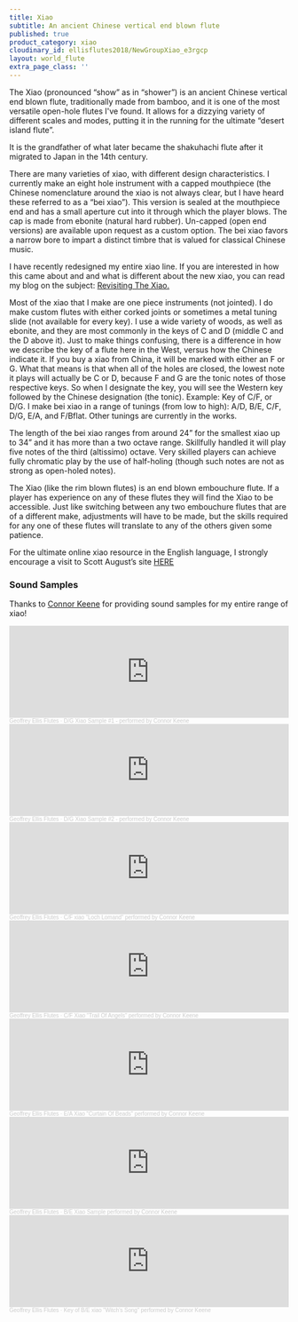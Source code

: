 ```yaml
---
title: Xiao
subtitle: An ancient Chinese vertical end blown flute
published: true
product_category: xiao
cloudinary_id: ellisflutes2018/NewGroupXiao_e3rgcp
layout: world_flute
extra_page_class: ''
---
```


The Xiao (pronounced “show” as in “shower”) is an ancient Chinese vertical end blown flute, traditionally  made from bamboo, and it is one of the most versatile open-hole flutes I've found. It allows for a dizzying variety of different scales and modes, putting it in the running for the ultimate “desert island flute”.

It is the grandfather of what later became the shakuhachi flute after it migrated to Japan in the 14th century.

There are many varieties of xiao, with different design characteristics. I currently make an eight hole instrument with a capped mouthpiece (the Chinese nomenclature around the xiao is not always clear, but I have heard these referred to as a “bei xiao”). This version is sealed at the mouthpiece end and has a small aperture cut into it through which the player blows. The cap is made from ebonite (natural hard rubber). Un-capped (open end versions) are available upon request as a custom option.  The bei xiao favors a narrow bore to impart a distinct timbre that is valued for classical Chinese music.

I have recently redesigned my entire xiao line.  If you are interested in how this came about and and what is different about the new xiao, you can read my blog on the subject:  [Revisiting The Xiao.](https://www.ellisflutes.com/blog/revisiting-the-xiao)

Most of the xiao that I make are one piece instruments (not jointed).  I do make custom flutes with either corked joints or sometimes a metal tuning slide (not available for every key).  I use a wide variety of woods, as well as ebonite, and they are most commonly in the keys of C and D (middle C and the D above it).  Just to make things confusing, there is a difference in how we describe the key of a flute here in the West, versus how the Chinese indicate it. If you buy a xiao from China, it will be marked with either an F or G. What that means is that when all of the holes are closed, the lowest note it plays will actually be C or D, because F and G are the tonic notes of those  respective keys.  So when I designate the key, you will see the Western key followed by the Chinese designation (the tonic). Example: Key of C/F, or D/G. I make bei xiao in a range of tunings (from low to high): A/D, B/E, C/F, D/G, E/A, and F/Bflat.  Other tunings are currently in the works.

The length of the bei xiao ranges from around 24” for the smallest xiao up to 34” and it has more than a two octave range.  Skillfully handled it will play five notes of the third (altissimo) octave.  Very skilled players can achieve fully chromatic play by the use of half-holing (though such notes are not as strong as open-holed notes).

The Xiao (like the rim blown flutes) is an end blown embouchure flute. If a player has experience on any of these flutes they will find the Xiao to be accessible. Just like switching between any two embouchure flutes that are of a different make, adjustments will have to be made, but the skills required for any one of these flutes will translate to any of the others given some patience.

For the ultimate online xiao resource in the English language, I strongly encourage a visit to Scott August’s site <a target="_blank" href="http://santafefluteschool.com/resources/xiao/">HERE</a>

### Sound Samples

Thanks to [Connor Keene](https://connortkeene.com/) for providing sound samples for my entire range of xiao!


<iframe width="100%" height="166" scrolling="no" frameborder="no" allow="autoplay" src="https://w.soundcloud.com/player/?url=https%3A//api.soundcloud.com/tracks/892330360&color=%23ff5500&auto_play=false&hide_related=false&show_comments=true&show_user=true&show_reposts=false&show_teaser=true"></iframe><div style="font-size: 10px; color: #cccccc;line-break: anywhere;word-break: normal;overflow: hidden;white-space: nowrap;text-overflow: ellipsis; font-family: Interstate,Lucida Grande,Lucida Sans Unicode,Lucida Sans,Garuda,Verdana,Tahoma,sans-serif;font-weight: 100;"><a href="https://soundcloud.com/earth-tone-flutes" title="Geoffrey Ellis Flutes" target="_blank" style="color: #cccccc; text-decoration: none;">Geoffrey Ellis Flutes</a> · <a href="https://soundcloud.com/earth-tone-flutes/dg-xiao-sample-performed-by-connor-keene" title="D/G Xiao Sample #1 -  performed by Connor Keene" target="_blank" style="color: #cccccc; text-decoration: none;">D/G Xiao Sample #1 -  performed by Connor Keene</a></div>

<iframe width="100%" height="166" scrolling="no" frameborder="no" allow="autoplay" src="https://w.soundcloud.com/player/?url=https%3A//api.soundcloud.com/tracks/909487765&color=%23ff5500&auto_play=false&hide_related=false&show_comments=true&show_user=true&show_reposts=false&show_teaser=true"></iframe><div style="font-size: 10px; color: #cccccc;line-break: anywhere;word-break: normal;overflow: hidden;white-space: nowrap;text-overflow: ellipsis; font-family: Interstate,Lucida Grande,Lucida Sans Unicode,Lucida Sans,Garuda,Verdana,Tahoma,sans-serif;font-weight: 100;"><a href="https://soundcloud.com/earth-tone-flutes" title="Geoffrey Ellis Flutes" target="_blank" style="color: #cccccc; text-decoration: none;">Geoffrey Ellis Flutes</a> · <a href="https://soundcloud.com/earth-tone-flutes/dg-xiao-sample-2-performed-by-connor-keene" title="D/G Xiao Sample #2 - performed by Connor Keene" target="_blank" style="color: #cccccc; text-decoration: none;">D/G Xiao Sample #2 - performed by Connor Keene</a></div>


<iframe width="100%" height="166" scrolling="no" frameborder="no" allow="autoplay" src="https://w.soundcloud.com/player/?url=https%3A//api.soundcloud.com/tracks/908749477&color=%23ff5500&auto_play=false&hide_related=false&show_comments=true&show_user=true&show_reposts=false&show_teaser=true"></iframe><div style="font-size: 10px; color: #cccccc;line-break: anywhere;word-break: normal;overflow: hidden;white-space: nowrap;text-overflow: ellipsis; font-family: Interstate,Lucida Grande,Lucida Sans Unicode,Lucida Sans,Garuda,Verdana,Tahoma,sans-serif;font-weight: 100;"><a href="https://soundcloud.com/earth-tone-flutes" title="Geoffrey Ellis Flutes" target="_blank" style="color: #cccccc; text-decoration: none;">Geoffrey Ellis Flutes</a> · <a href="https://soundcloud.com/earth-tone-flutes/loch-lomand-connor-keene" title="C/F xiao &quot;Loch Lomand&quot; performed by Connor Keene" target="_blank" style="color: #cccccc; text-decoration: none;">C/F xiao &quot;Loch Lomand&quot; performed by Connor Keene</a></div>


<iframe width="100%" height="166" scrolling="no" frameborder="no" allow="autoplay" src="https://w.soundcloud.com/player/?url=https%3A//api.soundcloud.com/tracks/908750488&color=%23ff5500&auto_play=false&hide_related=false&show_comments=true&show_user=true&show_reposts=false&show_teaser=true"></iframe><div style="font-size: 10px; color: #cccccc;line-break: anywhere;word-break: normal;overflow: hidden;white-space: nowrap;text-overflow: ellipsis; font-family: Interstate,Lucida Grande,Lucida Sans Unicode,Lucida Sans,Garuda,Verdana,Tahoma,sans-serif;font-weight: 100;"><a href="https://soundcloud.com/earth-tone-flutes" title="Geoffrey Ellis Flutes" target="_blank" style="color: #cccccc; text-decoration: none;">Geoffrey Ellis Flutes</a> · <a href="https://soundcloud.com/earth-tone-flutes/trail-of-angels-connor-keene" title="C/F Xiao &quot;Trail Of Angels&quot; performed by Connor Keene" target="_blank" style="color: #cccccc; text-decoration: none;">C/F Xiao &quot;Trail Of Angels&quot; performed by Connor Keene</a></div>

<iframe width="100%" height="166" scrolling="no" frameborder="no" allow="autoplay" src="https://w.soundcloud.com/player/?url=https%3A//api.soundcloud.com/tracks/892330729&color=%23ff5500&auto_play=false&hide_related=false&show_comments=true&show_user=true&show_reposts=false&show_teaser=true"></iframe><div style="font-size: 10px; color: #cccccc;line-break: anywhere;word-break: normal;overflow: hidden;white-space: nowrap;text-overflow: ellipsis; font-family: Interstate,Lucida Grande,Lucida Sans Unicode,Lucida Sans,Garuda,Verdana,Tahoma,sans-serif;font-weight: 100;"><a href="https://soundcloud.com/earth-tone-flutes" title="Geoffrey Ellis Flutes" target="_blank" style="color: #cccccc; text-decoration: none;">Geoffrey Ellis Flutes</a> · <a href="https://soundcloud.com/earth-tone-flutes/ea-xiao-curtain-of-beads-performed-by-connor-keene" title="E/A Xiao  &quot;Curtain Of Beads&quot; performed by Connor Keene" target="_blank" style="color: #cccccc; text-decoration: none;">E/A Xiao  &quot;Curtain Of Beads&quot; performed by Connor Keene</a></div>


<iframe width="100%" height="166" scrolling="no" frameborder="no" allow="autoplay" src="https://w.soundcloud.com/player/?url=https%3A//api.soundcloud.com/tracks/892327453&color=%23ff5500&auto_play=false&hide_related=false&show_comments=true&show_user=true&show_reposts=false&show_teaser=true"></iframe><div style="font-size: 10px; color: #cccccc;line-break: anywhere;word-break: normal;overflow: hidden;white-space: nowrap;text-overflow: ellipsis; font-family: Interstate,Lucida Grande,Lucida Sans Unicode,Lucida Sans,Garuda,Verdana,Tahoma,sans-serif;font-weight: 100;"><a href="https://soundcloud.com/earth-tone-flutes" title="Geoffrey Ellis Flutes" target="_blank" style="color: #cccccc; text-decoration: none;">Geoffrey Ellis Flutes</a> · <a href="https://soundcloud.com/earth-tone-flutes/be-xiao-sample-performed-by-connor-keene" title="B/E Xiao Sample performed by Connor Keene" target="_blank" style="color: #cccccc; text-decoration: none;">B/E Xiao Sample performed by Connor Keene</a></div>

<iframe width="100%" height="166" scrolling="no" frameborder="no" allow="autoplay" src="https://w.soundcloud.com/player/?url=https%3A//api.soundcloud.com/tracks/908757031&color=%23ff5500&auto_play=false&hide_related=false&show_comments=true&show_user=true&show_reposts=false&show_teaser=true"></iframe><div style="font-size: 10px; color: #cccccc;line-break: anywhere;word-break: normal;overflow: hidden;white-space: nowrap;text-overflow: ellipsis; font-family: Interstate,Lucida Grande,Lucida Sans Unicode,Lucida Sans,Garuda,Verdana,Tahoma,sans-serif;font-weight: 100;"><a href="https://soundcloud.com/earth-tone-flutes" title="Geoffrey Ellis Flutes" target="_blank" style="color: #cccccc; text-decoration: none;">Geoffrey Ellis Flutes</a> · <a href="https://soundcloud.com/earth-tone-flutes/key-of-be-xiao-witchs-song-performed-by-connor-keene" title="Key of B/E xiao &quot;Witch&#x27;s Song&quot; performed by Connor Keene" target="_blank" style="color: #cccccc; text-decoration: none;">Key of B/E xiao &quot;Witch&#x27;s Song&quot; performed by Connor Keene</a></div>




